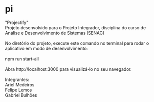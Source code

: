# pi
"Projectify" <br>
Projeto desenvolvido para o Projeto Integrador, disciplina do curso de Análise e Desenvolvimento de Sistemas (SENAC) <br>
<br>
No diretório do projeto, execute este comando no terminal para rodar o aplicativo em modo de desenvolvimento:<br>
<br>
npm run start-all <br>
<br>
Abra http://localhost:3000 para visualizá-lo no seu navegador. <br>
<br>
Integrantes: <br>
Ariel Medeiros <br>
Felipe Lemos <br>
Gabriel Bulhões <br>

